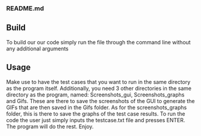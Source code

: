 ### README.md
## Build
To build our our code simply run the file through the command line without any additional arguments

## Usage
Make use to have the test cases that you want to run in the same directory as the program itself. Additionally, you need 3 other directories in the same directory as the program, named: Screenshots_gui, Screenshots_graphs and Gifs. These are there to save the screenshots of the GUI to generate the GIFs that are then saved in the Gifs folder. As for the screenshots_graphs folder, this is there to save the graphs of the test case results. 
To run the code the user just simply inputs the testcase.txt file and presses ENTER. The program will do the rest.
Enjoy.
